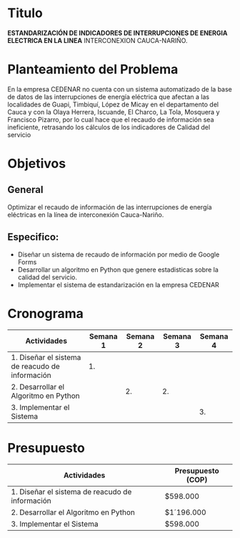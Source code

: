 # Titulo
**ESTANDARIZACIÓN DE INDICADORES DE INTERRUPCIONES DE ENERGIA ELECTRICA EN LA LINEA** INTERCONEXION 
CAUCA-NARIÑO.

# Planteamiento del Problema 
En la empresa CEDENAR no cuenta con un sistema automatizado de la base de datos de las 
interrupciones de energía eléctrica que afectan a las localidades de Guapi, Timbiquí, López de 
Micay en el departamento del Cauca y con la Olaya Herrera, Iscuande, El Charco, La Tola, Mosquera
y Francisco Pizarro, por lo cual hace que el recaudo de información sea ineficiente,
retrasando los cálculos de los indicadores de Calidad del servicio

# Objetivos 

## General 
Optimizar el recaudo de información de las interrupciones de energía 
eléctricas en la línea de interconexión Cauca-Nariño.

## Especifico:

- Diseñar un sistema de recaudo de información por medio de Google Forms
- Desarrollar un algoritmo en Python que genere estadisticas sobre la calidad del servicio.
- Implementar el sistema de estandarización en la empresa CEDENAR

# Cronograma 

| Actividades                                     | Semana 1 | Semana 2 | Semana 3 | Semana 4 |
|-------------------------------------------------|----------|----------|----------|----------|
| 1. Diseñar el sistema de reacudo de información | 1.       |          |          |          |
| 2. Desarrollar el Algoritmo en Python           |          |    2.    |    2.    |          |
| 3. Implementar el Sistema                       |          |          |          |     3.   |

# Presupuesto 

| Actividades                                       | Presupuesto (COP) | 
|---------------------------------------------------|-------------------|
| 1. Diseñar el sistema de reacudo de información   | $598.000          | 
| 2. Desarrollar el Algoritmo en Python             | $1´196.000        | 
| 3. Implementar el Sistema                         | $598.000          | 

